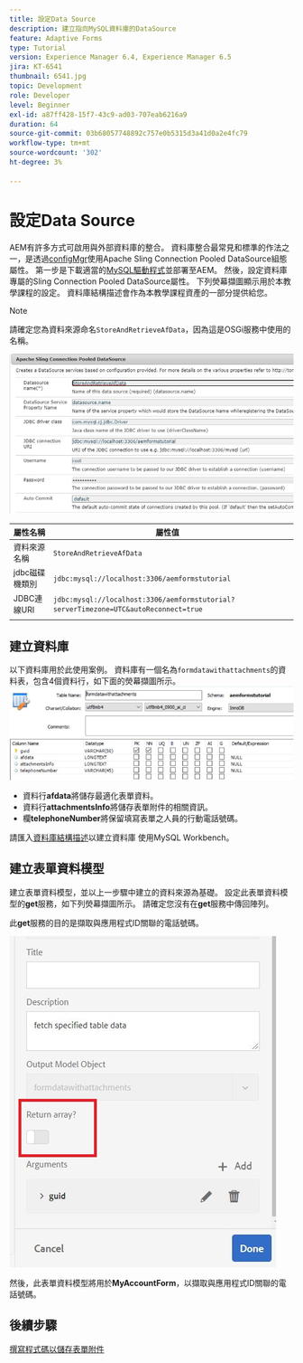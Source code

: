 ```yaml
---
title: 設定Data Source
description: 建立指向MySQL資料庫的DataSource
feature: Adaptive Forms
type: Tutorial
version: Experience Manager 6.4, Experience Manager 6.5
jira: KT-6541
thumbnail: 6541.jpg
topic: Development
role: Developer
level: Beginner
exl-id: a87ff428-15f7-43c9-ad03-707eab6216a9
duration: 64
source-git-commit: 03b68057748892c757e0b5315d3a41d0a2e4fc79
workflow-type: tm+mt
source-wordcount: '302'
ht-degree: 3%

---
```


# 設定Data Source

AEM有許多方式可啟用與外部資料庫的整合。 資料庫整合最常見和標準的作法之一，是透過[configMgr](http://localhost:4502/system/console/configMgr)使用Apache Sling Connection Pooled DataSource組態屬性。
第一步是下載適當的[MySQL驅動程式](https://mvnrepository.com/artifact/mysql/mysql-connector-java)並部署至AEM。
然後，設定資料庫專屬的Sling Connection Pooled DataSource屬性。 下列熒幕擷圖顯示用於本教學課程的設定。 資料庫結構描述會作為本教學課程資產的一部分提供給您。

>[!NOTE]
>請確定您為資料來源命名`StoreAndRetrieveAfData`，因為這是OSGi服務中使用的名稱。


![資料來源](assets/data-source.JPG)

| 屬性名稱 | 屬性值 |   |
|---------------------|------------------------------------------------------------------------------------|---|
| 資料來源名稱 | `StoreAndRetrieveAfData` |   |
| jdbc磁碟機類別 | `jdbc:mysql://localhost:3306/aemformstutorial` |   |
| JDBC連線URI | `jdbc:mysql://localhost:3306/aemformstutorial?serverTimezone=UTC&autoReconnect=true` |   |
|                     |                                                                                    |   |


## 建立資料庫


以下資料庫用於此使用案例。 資料庫有一個名為`formdatawithattachments`的資料表，包含4個資料行，如下面的熒幕擷圖所示。
![資料庫](assets/table-schema.JPG)

* 資料行&#x200B;**afdata**&#x200B;將儲存最適化表單資料。
* 資料行&#x200B;**attachmentsInfo**&#x200B;將儲存表單附件的相關資訊。
* 欄&#x200B;**telephoneNumber**&#x200B;將保留填寫表單之人員的行動電話號碼。

請匯入[資料庫結構描述](assets/data-base-schema.sql)以建立資料庫
使用MySQL Workbench。

## 建立表單資料模型

建立表單資料模型，並以上一步驟中建立的資料來源為基礎。
設定此表單資料模型的**get**服務，如下列熒幕擷圖所示。
請確定您沒有在**get**&#x200B;服務中傳回陣列。

此&#x200B;**get**&#x200B;服務的目的是擷取與應用程式ID關聯的電話號碼。

![取得服務](assets/get-service.JPG)

然後，此表單資料模型將用於&#x200B;**MyAccountForm**，以擷取與應用程式ID關聯的電話號碼。

## 後續步驟

[撰寫程式碼以儲存表單附件](./store-form-attachments.md)
